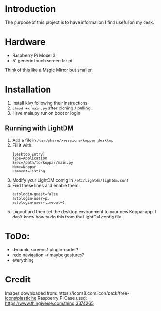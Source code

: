 # Introduction

The purpose of this project is to have information I find useful on my desk.

# Hardware
* Raspberry Pi Model 3
* 5" generic touch screen for pi

Think of this like a Magic Mirror but smaller.

# Installation
1. Install kivy following their instructions
2. `chmod +x main.py` after cloning / pulling.
3. Have main.py run on boot or login

## Running with LightDM
1. Add a file in `/usr/share/xsessions/koppar.desktop`
2. Fill it with:
    ```
    [Desktop Entry]
    Type=Application
    Exec=/path/to/koppar/main.py
    Name=Koppar
    Comment=Testing
    ```
3. Modify your LightDM config in `/etc/lightdm/lightdm.conf`
4. Find these lines and enable them:
    ```
    autologin-guest=false
    autologin-user=pi
    autologin-user-timeout=0
    ```
5. Logout and then set the desktop environment to your new Koppar app. I don't know how to do this from the LightDM config file.

# ToDo:
* dynamic screens? plugin loader?
* redo navigation -> maybe gestures?
* everything

# Credit

Images downloaded from: https://icons8.com/icon/pack/free-icons/plasticine
Raspberry Pi Case used: https://www.thingiverse.com/thing:3374265